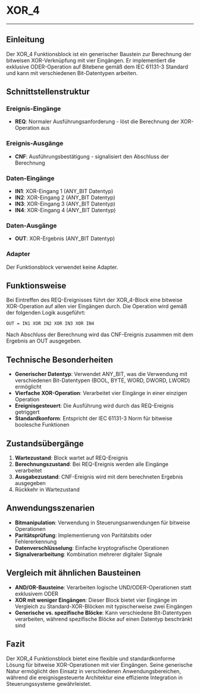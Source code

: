 # XOR_4

* * * * * * * * * *
## Einleitung
Der XOR_4 Funktionsblock ist ein generischer Baustein zur Berechnung der bitweisen XOR-Verknüpfung mit vier Eingängen. Er implementiert die exklusive ODER-Operation auf Bitebene gemäß dem IEC 61131-3 Standard und kann mit verschiedenen Bit-Datentypen arbeiten.

## Schnittstellenstruktur

### **Ereignis-Eingänge**
- **REQ**: Normaler Ausführungsanforderung - löst die Berechnung der XOR-Operation aus

### **Ereignis-Ausgänge**
- **CNF**: Ausführungsbestätigung - signalisiert den Abschluss der Berechnung

### **Daten-Eingänge**
- **IN1**: XOR-Eingang 1 (ANY_BIT Datentyp)
- **IN2**: XOR-Eingang 2 (ANY_BIT Datentyp)
- **IN3**: XOR-Eingang 3 (ANY_BIT Datentyp)
- **IN4**: XOR-Eingang 4 (ANY_BIT Datentyp)

### **Daten-Ausgänge**
- **OUT**: XOR-Ergebnis (ANY_BIT Datentyp)

### **Adapter**
Der Funktionsblock verwendet keine Adapter.

## Funktionsweise
Bei Eintreffen des REQ-Ereignisses führt der XOR_4-Block eine bitweise XOR-Operation auf allen vier Eingängen durch. Die Operation wird gemäß der folgenden Logik ausgeführt:
```
OUT = IN1 XOR IN2 XOR IN3 XOR IN4
```
Nach Abschluss der Berechnung wird das CNF-Ereignis zusammen mit dem Ergebnis an OUT ausgegeben.

## Technische Besonderheiten
- **Generischer Datentyp**: Verwendet ANY_BIT, was die Verwendung mit verschiedenen Bit-Datentypen (BOOL, BYTE, WORD, DWORD, LWORD) ermöglicht
- **Vierfache XOR-Operation**: Verarbeitet vier Eingänge in einer einzigen Operation
- **Ereignisgesteuert**: Die Ausführung wird durch das REQ-Ereignis getriggert
- **Standardkonform**: Entspricht der IEC 61131-3 Norm für bitweise boolesche Funktionen

## Zustandsübergänge
1. **Wartezustand**: Block wartet auf REQ-Ereignis
2. **Berechnungszustand**: Bei REQ-Ereignis werden alle Eingänge verarbeitet
3. **Ausgabezustand**: CNF-Ereignis wird mit dem berechneten Ergebnis ausgegeben
4. Rückkehr in Wartezustand

## Anwendungsszenarien
- **Bitmanipulation**: Verwendung in Steuerungsanwendungen für bitweise Operationen
- **Paritätsprüfung**: Implementierung von Paritätsbits oder Fehlererkennung
- **Datenverschlüsselung**: Einfache kryptografische Operationen
- **Signalverarbeitung**: Kombination mehrerer digitaler Signale

## Vergleich mit ähnlichen Bausteinen
- **AND/OR-Bausteine**: Verarbeiten logische UND/ODER-Operationen statt exklusivem ODER
- **XOR mit weniger Eingängen**: Dieser Block bietet vier Eingänge im Vergleich zu Standard-XOR-Blöcken mit typischerweise zwei Eingängen
- **Generische vs. spezifische Blöcke**: Kann verschiedene Bit-Datentypen verarbeiten, während spezifische Blöcke auf einen Datentyp beschränkt sind

## Fazit
Der XOR_4 Funktionsblock bietet eine flexible und standardkonforme Lösung für bitweise XOR-Operationen mit vier Eingängen. Seine generische Natur ermöglicht den Einsatz in verschiedenen Anwendungsbereichen, während die ereignisgesteuerte Architektur eine effiziente Integration in Steuerungssysteme gewährleistet.